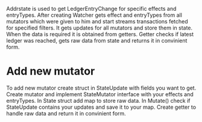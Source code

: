 Addrstate is used to get LedgerEntryChange for specific effects and entryTypes. After creating Watcher gets effect and entryTypes from all mutators which were given to him and start streams transactions fetched for specified filters. It gets updates for all mutators and store them in state. When the data is required it is obtained from getters. Getter checks if latest ledger was reached, gets raw data from state and returns it in convinient form. 

# Add new mutator

To add new mutator create struct in StateUpdate with fields you want to get. Create mutator and implement StateMutator interface with your effects and entryTypes. In State struct add map to store raw data. In Mutate() check if StateUpdate contains your updates and save it to your map. Create getter to handle raw data and return it in convinient form.
